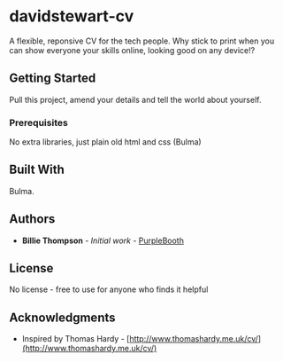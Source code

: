 # davidstewart-cv

A flexible, reponsive CV for the tech people. Why stick to print when you can show everyone your skills online, looking good on any device!?

## Getting Started

Pull this project, amend your details and tell the world about yourself.

### Prerequisites

No extra libraries, just plain old html and css (Bulma)

## Built With

Bulma.

## Authors

* **Billie Thompson** - *Initial work* - [PurpleBooth](https://github.com/PurpleBooth)

## License

No license - free to use for anyone who finds it helpful

## Acknowledgments

* Inspired by Thomas Hardy - [http://www.thomashardy.me.uk/cv/](http://www.thomashardy.me.uk/cv/)
